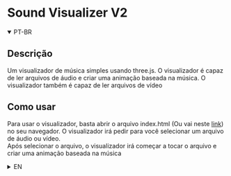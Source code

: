 <!-- markdownlint-disable MD033 -->
# Sound Visualizer V2

<details open>

<summary>
PT-BR
</summary>

## Descrição

Um visualizador de música simples usando three.js. O visualizador é capaz de ler arquivos de áudio e criar uma animação baseada na música. O visualizador também é capaz de ler arquivos de vídeo

## Como usar

Para usar o visualizador, basta abrir o arquivo index.html (Ou vai neste [link](https://matheushmafra.github.io/soundVisualizerV2/)) no seu navegador. O visualizador irá pedir para você selecionar um arquivo de áudio ou vídeo. <br>
Após selecionar o arquivo, o visualizador irá começar a tocar o arquivo e criar uma animação baseada na música
</details>

<details>

<summary>
EN
</summary>

## Description

A simple music visualizer using three.js. The visualizer is capable of reading audio files and creating an animation based on the music. The visualizer is also capable of reading video files

## How to use

To use the visualizer, just open the index.html file (Or go into this [link](https://matheushmafra.github.io/soundVisualizerV2/)) in your browser. The visualizer will ask you to select an audio or video file. <br>
After selecting the file, the visualizer will start playing the file and creating an animation based on the music

</details>
